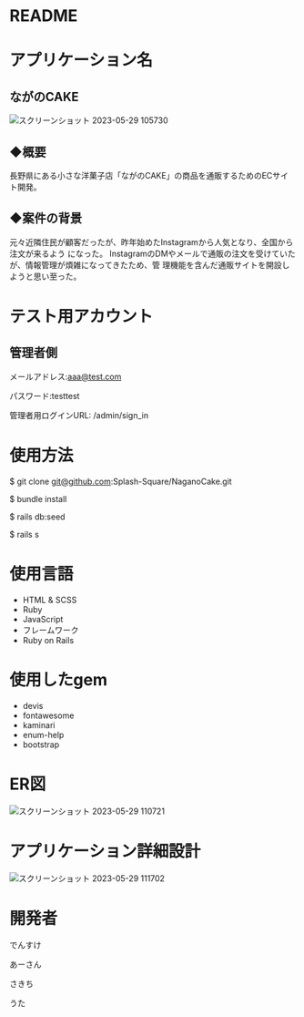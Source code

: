 # README

# アプリケーション名
## ながのCAKE

![スクリーンショット 2023-05-29 105730](https://github.com/Splash-Square/NaganoCake/assets/126881400/c338da7d-d0c6-4a43-98b1-fa09733533fb)


## ◆概要
長野県にある小さな洋菓子店「ながのCAKE」の商品を通販するためのECサイト開発。

## ◆案件の背景
元々近隣住民が顧客だったが、昨年始めたInstagramから人気となり、全国から注文が来るよう
になった。
InstagramのDMやメールで通販の注文を受けていたが、情報管理が煩雑になってきたため、管
理機能を含んだ通販サイトを開設しようと思い至った。

# テスト用アカウント

## 管理者側
メールアドレス:aaa@test.com

パスワード:testtest

管理者用ログインURL: /admin/sign_in

# 使用方法
$ git clone git@github.com:Splash-Square/NaganoCake.git

$ bundle install

$ rails db:seed

$ rails s

# 使用言語
* HTML & SCSS
* Ruby
* JavaScript
* フレームワーク
* Ruby on Rails

# 使用したgem

* devis
* fontawesome
* kaminari
* enum-help
* bootstrap

# ER図
![スクリーンショット 2023-05-29 110721](https://github.com/Splash-Square/NaganoCake/assets/126881400/d84d258e-62e4-4bca-89e3-56ee408fa4d4)

# アプリケーション詳細設計
![スクリーンショット 2023-05-29 111702](https://github.com/Splash-Square/NaganoCake/assets/126881400/ebb10f5a-de8c-44b2-aa74-7d79c0bc0695)

# 開発者
でんすけ

あーさん

さきち

うた




